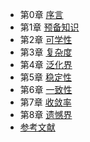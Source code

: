 - 第0章 [序言](chapter0.md)
- 第1章 [预备知识](chapter1.md)
- 第2章 [可学性](chapter2.md)
- 第3章 [复杂度](chapter3.md)
- 第4章 [泛化界](chapter4.md)
- 第5章 [稳定性](chapter5.md)
- 第6章 [一致性](chapter6.md)
- 第7章 [收敛率](chapter7.md)
- 第8章 [遗憾界](chapter8.md) 
- [参考文献](references.md) 
